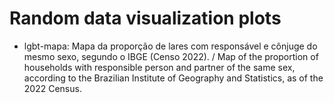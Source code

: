 # Random data visualization plots

- lgbt-mapa: Mapa da proporção de lares com responsável e cônjuge do mesmo sexo, segundo o IBGE (Censo 2022). / Map of the proportion of households with responsible person and partner of the same sex, according to the Brazilian Institute of Geography and Statistics, as of the 2022 Census. 